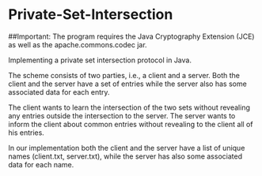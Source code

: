 # Private-Set-Intersection

##Important: The program requires the Java Cryptography Extension (JCE) as well as the apache.commons.codec jar.

Implementing a private set intersection protocol in Java.

The scheme consists of two parties, i.e., a client and a server. Both the client and the server have a set of entries while the server also has some associated data for each entry.

The client wants to learn the intersection of the two sets without revealing any entries outside the intersection to the server. The server wants to inform the client about common entries without revealing to the client all of his entries.

In our implementation both the client and the server have a list of unique names (client.txt, server.txt), while the server has also some associated data for each name.
